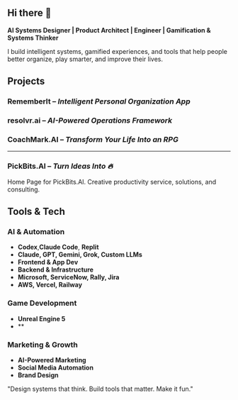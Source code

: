 ## Hi there 👋

**AI Systems Designer | Product Architect | Engineer | Gamification & Systems Thinker**

I build intelligent systems, gamified experiences, and tools that help people better organize, play smarter, and improve their lives.

## Projects

### **RememberIt** – *Intelligent Personal Organization App*
### **resolvr.ai** – *AI-Powered Operations Framework*
### **CoachMark.AI** – *Transform Your Life Into an RPG*

---

### **PickBits.AI** – *Turn Ideas Into 🔥*
Home Page for PickBits.AI. Creative productivity service, solutions, and consulting.


## Tools & Tech 

### **AI & Automation**
- **Codex**,**Claude Code**, **Replit**
- **Claude, GPT, Gemini, Grok, Custom LLMs**
- **Frontend & App Dev**
- **Backend & Infrastructure**
- **Microsoft, ServiceNow, Rally, Jira**
- **AWS, Vercel, Railway**

### **Game Development**
- **Unreal Engine 5**
- **

### **Marketing & Growth**
- **AI-Powered Marketing** 
- **Social Media Automation** 
- **Brand Design**

"Design systems that think. Build tools that matter. Make it fun."
